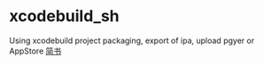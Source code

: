 # xcodebuild_sh
Using xcodebuild project packaging, export of ipa, upload pgyer or AppStore
[简书](http://www.jianshu.com/p/5d59966eaecc)
